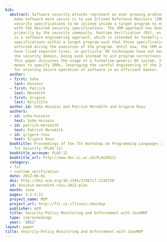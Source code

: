 ```yaml
---
bib:
  abstract: Software security attacks represent an ever growing problem. One way to
    make software more secure is to use Inlined Reference Monitors (IRMs), which allow
    security specifications to be inlined inside a target program to ensure its compliance
    with the desired security specifications. The IRM approach has been developed
    primarily by the security community. Runtime Verification (RV), on the other hand,
    is a software engineering approach, which is intended to formally encode system
    specifications within a target program such that those specifications can be later
    enforced during the execution of the program. Until now, the IRM and RV approaches
    have lived separate lives; in particular RV techniques have not been applied to
    the security domain, being used instead to aid program correctness and testing.
    This paper discusses the usage of a formalism-generic RV system, JavaMOP, as a
    means to specify IRMs, leveraging the careful engineering of the JavaMOP system
    for ensuring secure operation of software in an efficient manner.
  author:
  - first: Soha
    last: Hussein
  - first: Patrick
    last: Meredith
  - first: Grigore
    last: Ro\c{s}lu
  author_id: Soha Hussein and Patrick Meredith and Grigore Rosu
  authors:
  - id: soha-hussein
    text: Soha Hussein
  - id: patrick-meredith
    text: Patrick Meredith
  - id: grigore-rosu
    text: Grigore Rosu
  booktitle: Proceedings of the 7th Workshop on Programming Languages and Analysis
    for Security (PLAS'12)
  booktitle_acronym: PLAS'12
  booktitle_url: http://www.doc.ic.ac.uk/PLAS2012/
  category:
  - fsl
  - runtime_verification
  date: 2012-06-01
  doi: http://doi.acm.org/10.1145/2336717.2336720
  id: hussein-meredith-rosu-2012-plas
  month: June
  pages: 3:1-3:11
  project_name: MOP
  project_url: http://fsl.cs.illinois.edu/mop
  publisher: ACM
  title: Security-Policy Monitoring and Enforcement with JavaMOP
  type: inproceedings
  year: '2012'
layout: paper
title: Security-Policy Monitoring and Enforcement with JavaMOP
---
```

